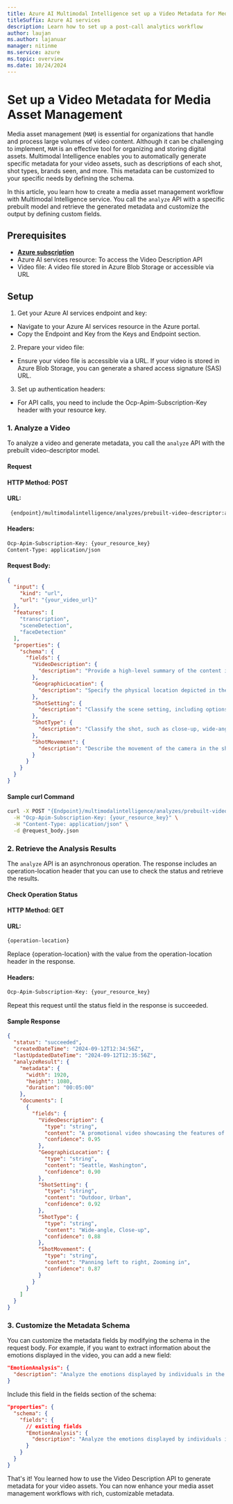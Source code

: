 ```yaml
---
title: Azure AI Multimodal Intelligence set up a Video Metadata for Media Asset Management workflow
titleSuffix: Azure AI services
description: Learn how to set up a post-call analytics workflow
author: laujan
ms.author: lajanuar
manager: nitinme
ms.service: azure
ms.topic: overview
ms.date: 10/24/2024
---
```

# Set up a Video Metadata for Media Asset Management

Media asset management (`MAM`) is essential for organizations that handle and process large volumes of video content. Although it can be challenging to implement, `MAM` is an effective tool for organizing and storing digital assets. Multimodal Intelligence enables you to automatically generate specific metadata for your video assets, such as descriptions of each shot, shot types, brands seen, and more. This metadata can be customized to your specific needs by defining the schema.

In this article, you learn how to create a media asset management workflow with Multimodal Intelligence service. You call the `analyze` API with a specific prebuilt model and retrieve the generated metadata and customize the output by defining custom fields.

## Prerequisites
* [**Azure subscription**](https://azure.microsoft.com/free/)
* Azure AI services resource: To access the Video Description API
* Video file: A video file stored in Azure Blob Storage or accessible via URL

## Setup
1. Get your Azure AI services endpoint and key:
* Navigate to your Azure AI services resource in the Azure portal.
* Copy the Endpoint and Key from the Keys and Endpoint section.
2. Prepare your video file:
* Ensure your video file is accessible via a URL. If your video is stored in Azure Blob Storage, you can generate a shared access signature (SAS) URL.
3. Set up authentication headers:
* For API calls, you need to include the Ocp-Apim-Subscription-Key header with your resource key.

### 1. Analyze a Video
To analyze a video and generate metadata, you call the `analyze` API with the prebuilt video-descriptor model.

#### Request
#### HTTP Method: POST

#### URL:

```bash
 {endpoint}/multimodalintelligence/analyzes/prebuilt-video-descriptor:analyze?api-version=2024-12-01-preview
```



#### Headers:

```bash
Ocp-Apim-Subscription-Key: {your_resource_key}
Content-Type: application/json
```

#### Request Body:
``` json
{
  "input": {
    "kind": "url",
    "url": "{your_video_url}"
  },
  "features": [
    "transcription",
    "sceneDetection",
    "faceDetection"
  ],
  "properties": {
    "schema": {
      "fields": {
        "VideoDescription": {
          "description": "Provide a high-level summary of the content in the video, including themes, subjects, and any key visuals."
        },
        "GeographicLocation": {
          "description": "Specify the physical location depicted in the video, such as city or region."
        },
        "ShotSetting": {
          "description": "Classify the scene setting, including options such as indoor, outdoor, urban, rural, underwater, or aerial."
        },
        "ShotType": {
          "description": "Classify the shot, such as close-up, wide-angle, or medium shot."
        },
        "ShotMovement": {
          "description": "Describe the movement of the camera in the shot, such as panning left to right or zooming in/out."
        }
      }
    }
  }
}
```

#### Sample curl Command
``` bash
curl -X POST "{Endpoint}/multimodalintelligence/analyzes/prebuilt-video-descriptor:analyze?api-version=2024-12-01-preview" \
  -H "Ocp-Apim-Subscription-Key: {your_resource_key}" \
  -H "Content-Type: application/json" \
  -d @request_body.json
```
### 2. Retrieve the Analysis Results
The `analyze` API is an asynchronous operation. The response includes an operation-location header that you can use to check the status and retrieve the results.

#### Check Operation Status
#### HTTP Method: GET

#### URL:
``` bash
{operation-location}
```
Replace {operation-location} with the value from the operation-location header in the response.

#### Headers:

``` bash
Ocp-Apim-Subscription-Key: {your_resource_key}
```
Repeat this request until the status field in the response is succeeded.

#### Sample Response
``` json
{
  "status": "succeeded",
  "createdDateTime": "2024-09-12T12:34:56Z",
  "lastUpdatedDateTime": "2024-09-12T12:35:56Z",
  "analyzeResult": {
    "metadata": {
      "width": 1920,
      "height": 1080,
      "duration": "00:05:00"
    },
    "documents": [
      {
        "fields": {
          "VideoDescription": {
            "type": "string",
            "content": "A promotional video showcasing the features of Contoso's new electric car model.",
            "confidence": 0.95
          },
          "GeographicLocation": {
            "type": "string",
            "content": "Seattle, Washington",
            "confidence": 0.90
          },
          "ShotSetting": {
            "type": "string",
            "content": "Outdoor, Urban",
            "confidence": 0.92
          },
          "ShotType": {
            "type": "string",
            "content": "Wide-angle, Close-up",
            "confidence": 0.88
          },
          "ShotMovement": {
            "type": "string",
            "content": "Panning left to right, Zooming in",
            "confidence": 0.87
          }
        }
      }
    ]
  }
}
```
### 3. Customize the Metadata Schema
You can customize the metadata fields by modifying the schema in the request body. For example, if you want to extract information about the emotions displayed in the video, you can add a new field:
``` json
"EmotionAnalysis": {
  "description": "Analyze the emotions displayed by individuals in the video, such as happiness, sadness, or surprise."
}
```
Include this field in the fields section of the schema:
``` json
"properties": {
  "schema": {
    "fields": {
      // existing fields
      "EmotionAnalysis": {
        "description": "Analyze the emotions displayed by individuals in the video, such as happiness, sadness, or surprise."
      }
    }
  }
}
```

That's it! You learned how to use the Video Description API to generate metadata for your video assets. You can now enhance your media asset management workflows with rich, customizable metadata.